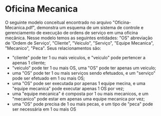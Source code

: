 # Oficina Mecanica

O seguinte modelo conceitual encontrado no arquivo "Oficina-Mecanica.pdf", demonstra um esquema de um sistema de controle e gerenciamento de execução de ordens de serviço em uma oficina mecânica. Nesse modelo temos as seguintes entidades: "OS" abreviação de 'Ordem de Serviço', "Cliente", "Veiculo", "Serviço", "Equipe Mecanica", "Mecanico", "Peca". Seus relacionamentos são:

- "cliente" pode ter 1 ou mais veiculos, e "veiculo" pode pertencer a apenas 1 cliente;
- "veiculo" pode ter 1 ou mais OS, uma "OS" pode ter apenas um veiculo;
- uma "OS" pode ter 1 ou mais serviços sendo efetuados, e um "serviço" pode ser efetuado em 1 ou mais OS;
- uma "OS" pode ser executada por apenas 1 equipe mecina, e uma "equipe mecanica" pode executar apenas 1 OS por vez;
- uma "equipe mecanica" é composta por 1 ou mais mecanicos, e um "mecanico" pode estar em apenas uma equipe mecanica por vez;
- uma "OS" pode precisa de 1 ou mais pecas, e um tipo de "peca" pode ser necessária em 1 ou mais OS
